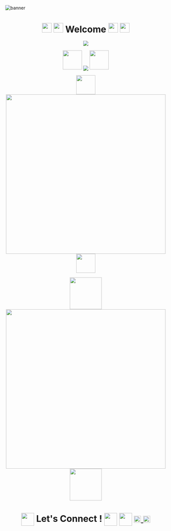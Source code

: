 <!---
BANNER
--->
![banner](https://user-images.githubusercontent.com/44416323/149036229-139d9498-7fc6-4662-89a1-c0915183a2d8.png)



<!---
WELCOME
--->
<h1 align= "center">
  <img src="https://media.giphy.com/media/xT9IgjNENUaf4ypqBa/giphy.gif" width="30px" >
  <img src="https://media.giphy.com/media/areg3RSg6jCXThzdvD/giphy.gif" width="30px" >
  Welcome
     <img src="https://media.giphy.com/media/areg3RSg6jCXThzdvD/giphy.gif" width="30px" >
  <img src="https://media.giphy.com/media/xT9IgjNENUaf4ypqBa/giphy.gif" width="30px">
</h1>



<!---
WOMEN CODING GIF
--->

<p align="center">
 <img src="https://media.giphy.com/media/Tl7sK6IaEQdVcCVD7i/giphy.gif" > 
 
 </p>
 <!---
GITHUB Streaks
--->
 
 
  <p align="center">
  <img src="https://media.giphy.com/media/1wPC7g6WN1HtqAiBq1/giphy.gif" width="60px"  > 

  <img align="center" src="https://github-readme-streak-stats.herokuapp.com/?user=Komal914&theme=radical&show)"  />
  <img src="https://media.giphy.com/media/1wPC7g6WN1HtqAiBq1/giphy.gif" width="60px"  > 
 </p> 
 
 <!---
GITHUB STATS
--->
<p align="center">
 <img src="https://media.giphy.com/media/MCJtWQoLo38F3LMNmu/giphy.gif" width="60px"  > 
  <img align="center" src="https://github-readme-stats.vercel.app/api?username=komal914&theme=radical&show_icons=true"  width="500px"  />
 <img src="https://media.giphy.com/media/MCJtWQoLo38F3LMNmu/giphy.gif" width="60px"  > 
 </p>
 
 
 
 
 <!---
LANG STATS
--->

<p align="center">
 <img src="https://media.giphy.com/media/Vf3ZKdillTMOOaOho0/giphy.gif" width="100px"  > 
  <img align="center" src="https://github-readme-stats.vercel.app/api/top-langs/?username=komal914&theme=radical&layout=compact"  width="500px"  />
 <img src="https://media.giphy.com/media/Vf3ZKdillTMOOaOho0/giphy.gif" width="100px"  > 
 </p>

 
 <!---
LETS CONNECT
--->


 <h1 align="center"> 
  <img align="center" src="https://media.giphy.com/media/xEEzGpNOstpHkS9UaZ/giphy.gif" width="40px"> 
  Let's Connect ! 
  <img align="center" src="https://media.giphy.com/media/xEEzGpNOstpHkS9UaZ/giphy.gif" width="40px"> 
  <img align="center" src="https://media.giphy.com/media/mN0ooWAdWOV7Xhq2TY/giphy.gif" width="40px"> 
  
  
  
<a href="https://twitter.com/KomalKaur99">
  <img align="center" alt="Komal Kaur | Twitter" width="22px" src="https://raw.githubusercontent.com/peterthehan/peterthehan/master/assets/twitter.svg" />
</a>
<a href="https://www.linkedin.com/in/kkomal/">
  <img align="center" alt="Komal's LinkedIN" width="22px" src="https://raw.githubusercontent.com/peterthehan/peterthehan/master/assets/linkedin.svg" />
</a>

 
</h1>

 <!---
CURRENT MOOD CODE BELOW-> not active

<h1 align="center"> Current Mood: 
  
 <img align="center" src="https://media.giphy.com/media/r0PYzzxw81gfKcu13G/giphy.gif" width="200px"> 
 
 </h1>

--->










<!---
Komal914/Komal914 is a ✨ special ✨ repository because its `README.md` (this file) appears on your GitHub profile.
You can click the Preview link to take a look at your changes.
--->
